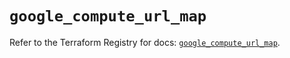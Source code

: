 # `google_compute_url_map`

Refer to the Terraform Registry for docs: [`google_compute_url_map`](https://registry.terraform.io/providers/hashicorp/google/6.3.0/docs/resources/compute_url_map).
